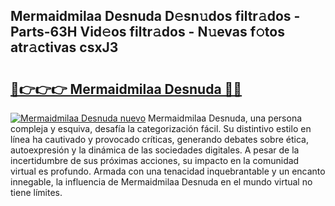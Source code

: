 ## Mermaidmilaa Desnuda D𝚎sn𝚞dos filtr𝚊dos - Parts-63H Vid𝚎os filtr𝚊dos - N𝚞evas f𝚘tos atr𝚊ctivas csxJ3

# <h2><a href="http://mb8ni9m.tromn.icu/?c=Mermaidmilaa+Desnuda">🔗👉👉👉 Mermaidmilaa Desnuda 🔗🔗</a></h2>

[![Mermaidmilaa Desnuda nuevo](https://i.imgur.com/pEAQMta.gif)](http://mb8ni9m.tromn.icu/?c=Mermaidmilaa+Desnuda)
Mermaidmilaa Desnuda, una persona compleja y esquiva, desafía la categorización fácil. Su distintivo estilo en línea ha cautivado y provocado críticas, generando debates sobre ética, autoexpresión y la dinámica de las sociedades digitales. A pesar de la incertidumbre de sus próximas acciones, su impacto en la comunidad virtual es profundo. Armada con una tenacidad inquebrantable y un encanto innegable, la influencia de Mermaidmilaa Desnuda en el mundo virtual no tiene límites.
